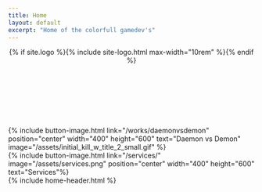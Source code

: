 ```yaml
---
title: Home
layout: default
excerpt: "Home of the colorfull gamedev's"
---
```


<div class="bg" style="background-image: url({{'/assets/website_homepage.png' | prepend: site.baseurl }})" >
    <div class="container content typeset" style="text-align: center; position: relative; top:20%; height:10rem;">
        {% if site.logo %}{% include site-logo.html max-width="10rem" %}{% endif %}
    </div>
    <div class="flex-container-row" style=" position: relative; top: 30%;">
        <div class="box-left">
            {% include button-image.html link="/works/daemonvsdemon" position="center" width="400" height="600" text="Daemon vs Demon" image="/assets/initial_kill_w_title_2_small.gif"  %}
        </div>
        <div class="box-right" >
            {% include button-image.html link="/services/" image="/assets/services.png" position="center" width="400" height="600"  text="Services"%}
        </div>
    </div>
    {% include home-header.html %}
</div>






